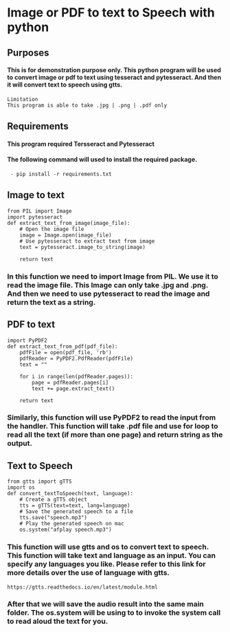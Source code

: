 # Image or PDF to text to Speech with python
## Purposes
#### This is for demonstration purpose only. This python program will be used to convert image or pdf to text using tesseract and pytesseract. And then it will convert text to speech using gtts.

    Limitation
    This program is able to take .jpg | .png | .pdf only

## Requirements
#### This program required Tersseract and Pytesseract
#### The following command will used to install the required package.
     - pip install -r requirements.txt

## Image to text
    from PIL import Image
    import pytesseract
    def extract_text_from_image(image_file):
        # Open the image file
        image = Image.open(image_file)
        # Use pytesseract to extract text from image
        text = pytesseract.image_to_string(image)

        return text

### In this function we need to import Image from PIL. We use it to read the image file. This Image can only take .jpg and .png. And then we need to use pytesseract to read the image and return the text as a string.

## PDF to text
    import PyPDF2
    def extract_text_from_pdf(pdf_file):
        pdfFile = open(pdf_file, 'rb')
        pdfReader = PyPDF2.PdfReader(pdfFile)
        text = ""

        for i in range(len(pdfReader.pages)):
            page = pdfReader.pages[i]
            text += page.extract_text()

        return text

### Similarly, this function will use PyPDF2 to read the input from the handler. This function will take .pdf file and use for loop to read all the text (if more than one page) and return string as the output.

## Text to Speech
    from gtts import gTTS
    import os
    def convert_textToSpeech(text, language):
        # Create a gTTS object
        tts = gTTS(text=text, lang=language) 
        # Save the generated speech to a file
        tts.save("speech.mp3") 
        # Play the generated speech on mac
        os.system("afplay speech.mp3")

### This function will use gtts and os to convert text to speech. This function will take text and language as an input. You can specify any languages you like. Please refer to this link for more details over the use of language with gtts.
    https://gtts.readthedocs.io/en/latest/module.html

### After that we will save the audio result into the same main folder. The os.system will be using to to invoke the system call to read aloud the text for you.
